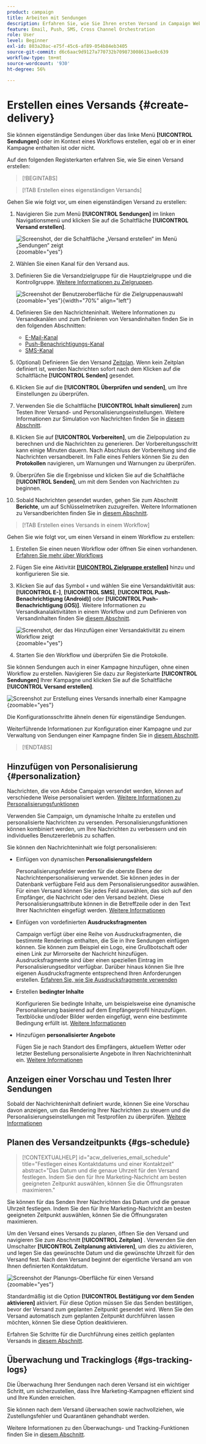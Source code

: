 ```yaml
---
product: campaign
title: Arbeiten mit Sendungen
description: Erfahren Sie, wie Sie Ihren ersten Versand in Campaign Web erstellen
feature: Email, Push, SMS, Cross Channel Orchestration
role: User
level: Beginner
exl-id: 803a20ac-e75f-45c6-af89-054b84eb3405
source-git-commit: d6c6aac9d9127a770732b709873008613ae8c639
workflow-type: tm+mt
source-wordcount: '930'
ht-degree: 56%

---
```


# Erstellen eines Versands {#create-delivery}

Sie können eigenständige Sendungen über das linke Menü **[!UICONTROL Sendungen]** oder im Kontext eines Workflows erstellen, egal ob er in einer Kampagne enthalten ist oder nicht.

Auf den folgenden Registerkarten erfahren Sie, wie Sie einen Versand erstellen:

>[!BEGINTABS]

>[!TAB Erstellen eines eigenständigen Versands]

Gehen Sie wie folgt vor, um einen eigenständigen Versand zu erstellen:

1. Navigieren Sie zum Menü **[!UICONTROL Sendungen]** im linken Navigationsmenü und klicken Sie auf die Schaltfläche **[!UICONTROL Versand erstellen]**.

   ![Screenshot, der die Schaltfläche „Versand erstellen“ im Menü „Sendungen“ zeigt](assets/create-a-delivery.png){zoomable="yes"}

1. Wählen Sie einen Kanal für den Versand aus. 
1. Definieren Sie die Versandzielgruppe für die Hauptzielgruppe und die Kontrollgruppe. [Weitere Informationen zu Zielgruppen](../audience/about-recipients.md).

   ![Screenshot der Benutzeroberfläche für die Zielgruppenauswahl](assets/select-audience.png){zoomable="yes"}{width="70%" align="left"}

1. Definieren Sie den Nachrichteninhalt. Weitere Informationen zu Versandkanälen und zum Definieren von Versandinhalten finden Sie in den folgenden Abschnitten:

   * [E-Mail-Kanal](../email/create-email.md)
   * [Push-Benachrichtigungs-Kanal](../push/gs-push.md)
   * [SMS-Kanal](../sms/create-sms.md)

1. (Optional) Definieren Sie den Versand [Zeitplan](#gs-schedule). Wenn kein Zeitplan definiert ist, werden Nachrichten sofort nach dem Klicken auf die Schaltfläche **[!UICONTROL Senden]** gesendet.
1. Klicken Sie auf die **[!UICONTROL Überprüfen und senden]**, um Ihre Einstellungen zu überprüfen.
1. Verwenden Sie die Schaltfläche **[!UICONTROL Inhalt simulieren]** zum Testen Ihrer Versand- und Personalisierungseinstellungen. Weitere Informationen zur Simulation von Nachrichten finden Sie in [diesem Abschnitt](../preview-test/preview-test.md).
1. Klicken Sie auf **[!UICONTROL Vorbereiten]**, um die Zielpopulation zu berechnen und die Nachrichten zu generieren. Der Vorbereitungsschritt kann einige Minuten dauern. Nach Abschluss der Vorbereitung sind die Nachrichten versandbereit. Im Falle eines Fehlers können Sie zu den **Protokollen** navigieren, um Warnungen und Warnungen zu überprüfen.
1. Überprüfen Sie die Ergebnisse und klicken Sie auf die Schaltfläche **[!UICONTROL Senden]**, um mit dem Senden von Nachrichten zu beginnen.
1. Sobald Nachrichten gesendet wurden, gehen Sie zum Abschnitt **Berichte**, um auf Schlüsselmetriken zuzugreifen. Weitere Informationen zu Versandberichten finden Sie in [diesem Abschnitt](../reporting/delivery-reports.md).

>[!TAB Erstellen eines Versands in einem Workflow]

Gehen Sie wie folgt vor, um einen Versand in einem Workflow zu erstellen:

1. Erstellen Sie einen neuen Workflow oder öffnen Sie einen vorhandenen. [Erfahren Sie mehr über Workflows](../workflows/gs-workflow-creation.md#gs-workflow-steps)
1. Fügen Sie eine Aktivität [**[!UICONTROL Zielgruppe erstellen]**](../workflows/activities/build-audience.md) hinzu und konfigurieren Sie sie. 
1. Klicken Sie auf das Symbol `+` und wählen Sie eine Versandaktivität aus: **[!UICONTROL E-]**, **[!UICONTROL SMS]**, **[!UICONTROL Push-Benachrichtigung (Android)]** oder **[!UICONTROL Push-Benachrichtigung (iOS)]**. Weitere Informationen zu Versandkanalaktivitäten in einem Workflow und zum Definieren von Versandinhalten finden Sie [ diesem Abschnitt](../workflows/activities/channels.md).

   ![Screenshot, der das Hinzufügen einer Versandaktivität zu einem Workflow zeigt](assets/add-delivery-in-wf.png){zoomable="yes"}

1. Starten Sie den Workflow und überprüfen Sie die Protokolle.

Sie können Sendungen auch in einer Kampagne hinzufügen, ohne einen Workflow zu erstellen. Navigieren Sie dazu zur Registerkarte **[!UICONTROL Sendungen]** Ihrer Kampagne und klicken Sie auf die Schaltfläche **[!UICONTROL Versand erstellen]**.

![Screenshot zur Erstellung eines Versands innerhalb einer Kampagne](assets/new-campaign-delivery.png){zoomable="yes"}

Die Konfigurationsschritte ähneln denen für eigenständige Sendungen.

Weiterführende Informationen zur Konfiguration einer Kampagne und zur Verwaltung von Sendungen einer Kampagne finden Sie in [diesem Abschnitt](../campaigns/gs-campaigns.md).

>[!ENDTABS]

## Hinzufügen von Personalisierung {#personalization}

Nachrichten, die von Adobe Campaign versendet werden, können auf verschiedene Weise personalisiert werden. [Weitere Informationen zu Personalisierungsfunktionen](../personalization/gs-personalization.md)

Verwenden Sie Campaign, um dynamische Inhalte zu erstellen und personalisierte Nachrichten zu versenden. Personalisierungsfunktionen können kombiniert werden, um Ihre Nachrichten zu verbessern und ein individuelles Benutzererlebnis zu schaffen.

Sie können den Nachrichteninhalt wie folgt personalisieren:

* Einfügen von dynamischen **Personalisierungsfeldern**

  Personalisierungsfelder werden für die oberste Ebene der Nachrichtenpersonalisierung verwendet. Sie können jedes in der Datenbank verfügbare Feld aus dem Personalisierungseditor auswählen. Für einen Versand können Sie jedes Feld auswählen, das sich auf den Empfänger, die Nachricht oder den Versand bezieht. Diese Personalisierungsattribute können in die Betreffzeile oder in den Text Ihrer Nachrichten eingefügt werden. [Weitere Informationen](../personalization/personalize.md)

* Einfügen von vordefinierten **Ausdrucksfragmenten**

  Campaign verfügt über eine Reihe von Ausdrucksfragmenten, die bestimmte Renderings enthalten, die Sie in Ihre Sendungen einfügen können. Sie können zum Beispiel ein Logo, eine Grußbotschaft oder einen Link zur Mirrorseite der Nachricht hinzufügen. Ausdrucksfragmente sind über einen speziellen Eintrag im Personalisierungseditor verfügbar. Darüber hinaus können Sie Ihre eigenen Ausdrucksfragmente entsprechend Ihren Anforderungen erstellen. [Erfahren Sie, wie Sie Ausdrucksfragmente verwenden](../content/use-expression-fragments.md)

* Erstellen **bedingter Inhalte**

  Konfigurieren Sie bedingte Inhalte, um beispielsweise eine dynamische Personalisierung basierend auf dem Empfängerprofil hinzuzufügen. Textblöcke und/oder Bilder werden eingefügt, wenn eine bestimmte Bedingung erfüllt ist. [Weitere Informationen](../personalization/conditions.md)

* Hinzufügen **personalisierter Angebote**

  Fügen Sie je nach Standort des Empfängers, aktuellem Wetter oder letzter Bestellung personalisierte Angebote in Ihren Nachrichteninhalt ein. [Weitere Informationen](../msg/offers.md)

## Anzeigen einer Vorschau und Testen Ihrer Sendungen

Sobald der Nachrichteninhalt definiert wurde, können Sie eine Vorschau davon anzeigen, um das Rendering Ihrer Nachrichten zu steuern und die Personalisierungseinstellungen mit Testprofilen zu überprüfen. [Weitere Informationen](../preview-test/preview-test.md)

## Planen des Versandzeitpunkts {#gs-schedule}

>[!CONTEXTUALHELP]
>id="acw_deliveries_email_schedule"
>title="Festlegen eines Kontaktdatums und einer Kontaktzeit"
>abstract="Das Datum und die genaue Uhrzeit für den Versand festlegen. Indem Sie den für Ihre Marketing-Nachricht am besten geeigneten Zeitpunkt auswählen, können Sie die Öffnungsraten maximieren."

Sie können für das Senden Ihrer Nachrichten das Datum und die genaue Uhrzeit festlegen. Indem Sie den für Ihre Marketing-Nachricht am besten geeigneten Zeitpunkt auswählen, können Sie die Öffnungsraten maximieren.

Um den Versand eines Versands zu planen, öffnen Sie den Versand und navigieren Sie zum Abschnitt **[!UICONTROL Zeitplan]** . Verwenden Sie den Umschalter **[!UICONTROL Zeitplanung aktivieren]**, um dies zu aktivieren, und legen Sie das gewünschte Datum und die gewünschte Uhrzeit für den Versand fest. Nach dem Versand beginnt der eigentliche Versand am von Ihnen definierten Kontaktdatum.

![Screenshot der Planungs-Oberfläche für einen Versand](assets/schedule.png){zoomable="yes"}

Standardmäßig ist die Option **[!UICONTROL Bestätigung vor dem Senden aktivieren]** aktiviert. Für diese Option müssen Sie das Senden bestätigen, bevor der Versand zum geplanten Zeitpunkt gesendet wird. Wenn Sie den Versand automatisch zum geplanten Zeitpunkt durchführen lassen möchten, können Sie diese Option deaktivieren.

Erfahren Sie Schritte für die Durchführung eines zeitlich geplanten Versands in [diesem Abschnitt](../monitor/prepare-send.md#schedule-the-send).

## Überwachung und Trackinglogs {#gs-tracking-logs}

Die Überwachung Ihrer Sendungen nach deren Versand ist ein wichtiger Schritt, um sicherzustellen, dass Ihre Marketing-Kampagnen effizient sind und Ihre Kunden erreichen.

Sie können nach dem Versand überwachen sowie nachvollziehen, wie Zustellungsfehler und Quarantänen gehandhabt werden.

Weitere Informationen zu den Überwachungs- und Tracking-Funktionen finden Sie in [diesem Abschnitt](../reporting/gs-reports.md).